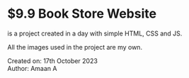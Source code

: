 # $9.9 Book Store Website
is a project created in a day with simple HTML, CSS and JS.<br>

All the images used in the project are my own.<br>


Created on: 17th October 2023<br>
Author: Amaan A
